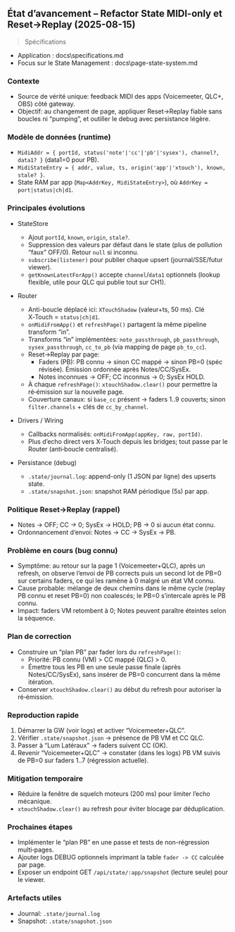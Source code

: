 ## État d’avancement – Refactor State MIDI-only et Reset→Replay (2025-08-15)

> Spécifications
- Application : docs\specifications.md
- Focus sur le State Management : docs\page-state-system.md

### Contexte
- Source de vérité unique: feedback MIDI des apps (Voicemeeter, QLC+, OBS) côté gateway.
- Objectif: au changement de page, appliquer Reset→Replay fiable sans boucles ni “pumping”, et outiller le debug avec persistance légère.

### Modèle de données (runtime)
- `MidiAddr = { portId, status('note'|'cc'|'pb'|'sysex'), channel?, data1? }` (data1=0 pour PB).
- `MidiStateEntry = { addr, value, ts, origin('app'|'xtouch'), known, stale? }`.
- State RAM par app (`Map<AddrKey, MidiStateEntry>`), où `AddrKey = port|status|ch|d1`.

### Principales évolutions
- StateStore
  - Ajout `portId`, `known`, `origin`, `stale?`.
  - Suppression des valeurs par défaut dans le state (plus de pollution “faux” OFF/0). Retour `null` si inconnu.
  - `subscribe(listener)` pour publier chaque upsert (journal/SSE/futur viewer).
  - `getKnownLatestForApp()` accepte `channel`/`data1` optionnels (lookup flexible, utile pour QLC qui publie tout sur CH1).

- Router
  - Anti-boucle déplacé ici: `XTouchShadow` (valeur+ts, 50 ms). Clé X‑Touch = `status|ch|d1`.
  - `onMidiFromApp()` et `refreshPage()` partagent la même pipeline transform “in”.
  - Transforms “in” implémentées: `note_passthrough`, `pb_passthrough`, `sysex_passthrough`, `cc_to_pb` (via mapping de page `pb_to_cc`).
  - Reset→Replay par page:
    - Faders (PB): PB connu → sinon CC mappé → sinon PB=0 (spéc révisée). Émission ordonnée après Notes/CC/SysEx.
    - Notes inconnues → OFF; CC inconnus → 0; SysEx HOLD.
  - À chaque `refreshPage()`: `xtouchShadow.clear()` pour permettre la ré‑émission sur la nouvelle page.
  - Couverture canaux: si `base_cc` présent → faders 1..9 couverts; sinon `filter.channels` + clés de `cc_by_channel`.

- Drivers / Wiring
  - Callbacks normalisés: `onMidiFromApp(appKey, raw, portId)`.
  - Plus d’echo direct vers X‑Touch depuis les bridges; tout passe par le Router (anti‑boucle centralisé).

- Persistance (debug)
  - `.state/journal.log`: append-only (1 JSON par ligne) des upserts state.
  - `.state/snapshot.json`: snapshot RAM périodique (5s) par app.

### Politique Reset→Replay (rappel)
- Notes → OFF; CC → 0; SysEx → HOLD; PB → 0 si aucun état connu.
- Ordonnancement d’envoi: Notes → CC → SysEx → PB.

### Problème en cours (bug connu)
- Symptôme: au retour sur la page 1 (Voicemeeter+QLC), après un refresh, on observe l’envoi de PB corrects puis un second lot de PB=0 sur certains faders, ce qui les ramène à 0 malgré un état VM connu.
- Cause probable: mélange de deux chemins dans le même cycle (replay PB connu et reset PB=0) non coalescés; le PB=0 s’intercale après le PB connu.
- Impact: faders VM retombent à 0; Notes peuvent paraître éteintes selon la séquence.

### Plan de correction
- Construire un “plan PB” par fader lors du `refreshPage()`:
  - Priorité: PB connu (VM) > CC mappé (QLC) > 0.
  - Émettre tous les PB en une seule passe finale (après Notes/CC/SysEx), sans insérer de PB=0 concurrent dans la même itération.
- Conserver `xtouchShadow.clear()` au début du refresh pour autoriser la ré‑émission.

### Reproduction rapide
1) Démarrer la GW (voir logs) et activer “Voicemeeter+QLC”.
2) Vérifier `.state/snapshot.json` → présence de PB VM et CC QLC.
3) Passer à “Lum Latéraux” → faders suivent CC (OK).
4) Revenir “Voicemeeter+QLC” → constater (dans les logs) PB VM suivis de PB=0 sur faders 1..7 (régression actuelle).

### Mitigation temporaire
- Réduire la fenêtre de squelch moteurs (200 ms) pour limiter l’echo mécanique.
- `xtouchShadow.clear()` au refresh pour éviter blocage par déduplication.

### Prochaines étapes
- Implémenter le “plan PB” en une passe et tests de non-régression multi‑pages.
- Ajouter logs DEBUG optionnels imprimant la table `fader -> CC` calculée par page.
- Exposer un endpoint GET `/api/state/:app/snapshot` (lecture seule) pour le viewer.

### Artefacts utiles
- Journal: `.state/journal.log`
- Snapshot: `.state/snapshot.json`

